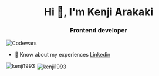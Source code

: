 <h1 align="center">Hi 👋, I'm Kenji Arakaki</h1>
<h3 align="center">Frontend developer</h3>

![Codewars](https://www.codewars.com/users/kenji1993/badges/large)

- 📄 Know about my experiences [Linkedin](https://www.linkedin.com/in/kenji-arakaki/)


<p><img align="left" src="https://github-readme-stats.vercel.app/api/top-langs?username=kenji1993&show_icons=true&locale=en&layout=compact" alt="kenji1993" /></p>

<p>&nbsp;<img align="center" src="https://github-readme-stats.vercel.app/api?username=kenji1993&show_icons=true&locale=en" alt="kenji1993" /></p>

